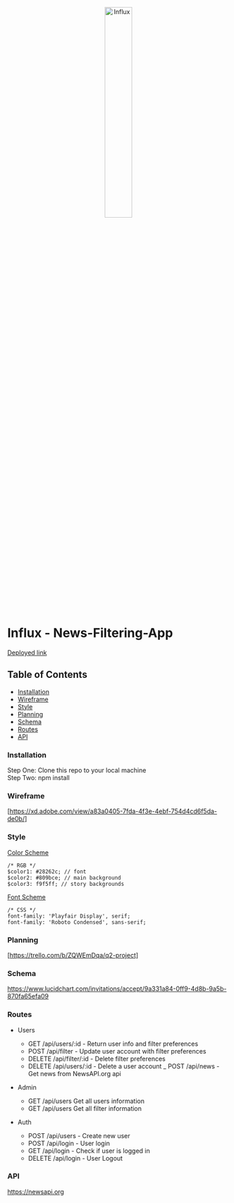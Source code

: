 <p align="center">
<a href="https://influx-news.herokuapp.com/"><img src="public/images/logo.png" target="_blank" title="Influx" alt="Influx" width="35%"></a>
</p>

# Influx - News-Filtering-App

[Deployed link](https://influx-news.herokuapp.com/)

## Table of Contents

- [Installation](#installation)
- [Wireframe](#wireframe)
- [Style](#style)
- [Planning](#planning)
- [Schema](#schema)
- [Routes](#routes)
- [API](#api)

### Installation

Step One: Clone this repo to your local machine  
Step Two: npm install

### Wireframe

[https://xd.adobe.com/view/a83a0405-7fda-4f3e-4ebf-754d4cd6f5da-de0b/]

### Style

[Color Scheme](https://coolors.co/28262c-809bce-f9f5ff-9fbbcc-7a9cc6)
```
/* RGB */
$color1: #28262c; // font
$color2: #809bce; // main background
$color3: f9f5ff; // story backgrounds
```
[Font Scheme](https://fonts.googleapis.com/css?family=Playfair+Display|Roboto+Condensed)
```
/* CSS */
font-family: 'Playfair Display', serif;
font-family: 'Roboto Condensed', sans-serif;
```

### Planning

[https://trello.com/b/ZQWEmDqa/q2-project]


### Schema

https://www.lucidchart.com/invitations/accept/9a331a84-0ff9-4d8b-9a5b-870fa65efa09

### Routes

- Users
  - GET /api/users/:id - Return user info and filter preferences
  - POST /api/filter - Update user account with filter preferences
  - DELETE /api/filter/:id - Delete filter preferences
  - DELETE /api/users/:id - Delete a user account
  _ POST /api/news - Get news from NewsAPI.org api
  
- Admin
  - GET /api/users Get all users information
  - GET /api/users Get all filter information

- Auth
  - POST /api/users - Create new user
  - POST /api/login - User login
  - GET /api/login - Check if user is logged in
  - DELETE /api/login - User Logout


### API

https://newsapi.org
